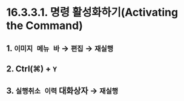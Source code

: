 # 16.3.3.1. 명령 활성화하기(Activating the Command)

<a id="16-03-03-01-s1"></a>

## 1. `이미지 메뉴 바` → `편집` → `재실행`

<a id="16-03-03-01-s2"></a>

## 2. Ctrl(⌘) + `Y`

<a id="16-03-03-01-s3"></a>

## 3. `실행취소 이력` 대화상자 → `재실행`